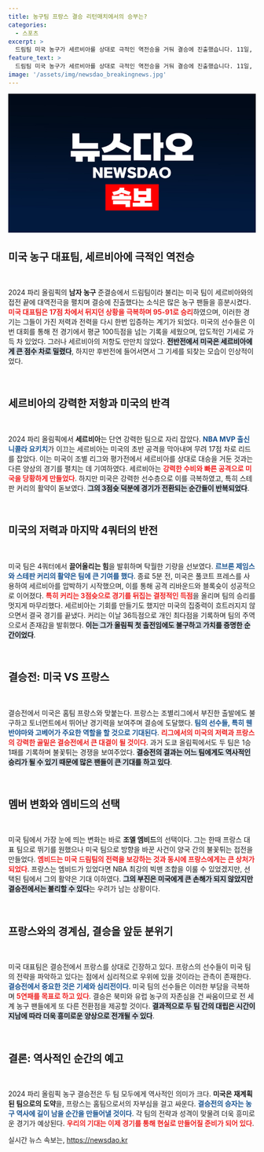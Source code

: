 ```yaml
---
title: 농구팀 프랑스 결승 리턴매치에서의 승부는?
categories:
  - 스포츠
excerpt: >
  드림팀 미국 농구가 세르비아를 상대로 극적인 역전승을 거둬 결승에 진출했습니다. 11일, 올림픽 5연패를 목표로 호전적인 프랑스와 맞붙게 되며, 그의 승리로 두 팀의 운명이 결정됩니다!
feature_text: >
  드림팀 미국 농구가 세르비아를 상대로 극적인 역전승을 거둬 결승에 진출했습니다. 11일, 올림픽 5연패를 목표로 호전적인 프랑스와 맞붙게 되며, 그의 승리로 두 팀의 운명이 결정됩니다!
image: '/assets/img/newsdao_breakingnews.jpg'
---
```


<p><img src="/assets/img/newsdao_breakingnews.jpg" alt="firstkoreanews 속보" /></p>

<h2 data-ke-size="size26">미국 농구 대표팀, 세르비아에 극적인 역전승</h2>

<p data-ke-size="size16">&nbsp;</p>

<p>2024 파리 올림픽의 <b>남자 농구</b> 준결승에서 드림팀이라 불리는 미국 팀이 세르비아와의 접전 끝에 대역전극을 펼치며 결승에 진출했다는 소식은 많은 농구 팬들을 흥분시켰다. <b><span style="color: #ee2323;">미국 대표팀은 17점 차에서 뒤지던 상황을 극복하며 95-91로 승리</span></b>하였으며, 이러한 경기는 그들이 가진 저력과 전력을 다시 한번 입증하는 계기가 되었다. 미국의 선수들은 이번 대회를 통해 전 경기에서 평균 100득점을 넘는 기록을 세웠으며, 압도적인 기세로 가득 차 있었다. 그러나 세르비아의 저항도 만만치 않았다. <b><span style="background-color: #21538527;"> 전반전에서 미국은 세르비아에게 큰 점수 차로 밀렸다</span></b>, 하지만 후반전에 들어서면서 그 기세를 되찾는 모습이 인상적이었다.</p>

<p data-ke-size="size16">&nbsp;</p>

<h2 data-ke-size="size26"> 세르비아의 강력한 저항과 미국의 반격</h2>

<p data-ke-size="size16">&nbsp;</p>

<p>2024 파리 올림픽에서 <b>세르비아</b>는 단연 강력한 팀으로 자리 잡았다. <b><span style="color: #1a5490;">NBA MVP 출신 니콜라 요키치</span></b>가 이끄는 세르비아는 미국의 초반 공격을 막아내며 무려 17점 차로 리드를 잡았다. 이는 미국이 조별 리그와 평가전에서 세르비아를 상대로 대승을 거둔 것과는 다른 양상의 경기를 펼치는 데 기여하였다. 세르비아는 <b><span style="color: #ee2323;">강력한 수비와 빠른 공격으로 미국을 당황하게 만들었다</span></b>. 하지만 미국은 강력한 선수층으로 이를 극복하였고, 특히 스테판 커리의 활약이 돋보였다. <b><span style="background-color: #21538527;">그의 3점슛 덕분에 경기가 전환되는 순간들이 반복되었다</span></b>.</p>

<p data-ke-size="size16">&nbsp;</p>

<h2 data-ke-size="size26">미국의 저력과 마지막 4쿼터의 반전</h2>

<p data-ke-size="size16">&nbsp;</p>

<p>미국 팀은 4쿼터에서 <b>끌어올리는 힘</b>을 발휘하며 탁월한 기량을 선보였다. <b><span style="color: #1a5490;">르브론 제임스와 스테판 커리의 활약은 팀에 큰 기여를 했다</span></b>. 종료 5분 전, 미국은 풀코트 프레스를 사용하여 세르비아를 압박하기 시작했으며, 이를 통해 공격 리바운드와 블록슛이 성공적으로 이어졌다. <b><span style="color: #ee2323;"> 특히 커리는 3점슛으로 경기를 뒤집는 결정적인 득점</span></b>을 올리며 팀의 승리를 멋지게 마무리했다. 세르비아는 기회를 만들기도 했지만 미국의 집중력이 흐트러지지 않으면서 결국 경기를 끝냈다. 커리는 이날 36득점으로 개인 최다점을 기록하며 팀의 주역으로서 존재감을 발휘했다. <b><span style="background-color: #21538527;">이는 그가 올림픽 첫 출전임에도 불구하고 가치를 증명한 순간이었다</span></b>.</p>

<p data-ke-size="size16">&nbsp;</p>

<h2 data-ke-size="size26">결승전: 미국 VS 프랑스</h2>

<p data-ke-size="size16">&nbsp;</p>

<p>결승전에서 미국은 홈팀 프랑스와 맞붙는다. 프랑스는 조별리그에서 부진한 출발에도 불구하고 토너먼트에서 뛰어난 경기력을 보여주며 결승에 도달했다. <b><span style="color: #1a5490;">팀의 선수들, 특히 웬반야마와 고베어가 주요한 역할을 할 것으로 기대된다</span></b>. <b><span style="color: #ee2323;">리그에서의 미국의 저력과 프랑스의 강력한 골밑은 결승전에서 큰 대결이 될 것이다</span></b>. 과거 도쿄 올림픽에서도 두 팀은 1승 1패를 기록하며 불꽃튀는 경쟁을 보여주었다. <b><span style="background-color: #21538527;">결승전의 결과는 어느 팀에게도 역사적인 승리가 될 수 있기 때문에 많은 팬들이 큰 기대를 하고 있다</span></b>.</p>

<p data-ke-size="size16">&nbsp;</p>

<h2 data-ke-size="size26">멤버 변화와 엠비드의 선택</h2>

<p data-ke-size="size16">&nbsp;</p>

<p>미국 팀에서 가장 눈에 띄는 변화는 바로 <b>조엘 엠비드</b>의 선택이다. 그는 한때 프랑스 대표 팀으로 뛰기를 원했으나 미국 팀으로 방향을 바꾼 사건이 양국 간의 불꽃튀는 접전을 만들었다. <b><span style="color: #ee2323;">엠비드는 미국 드림팀의 전력을 보강하는 것과 동시에 프랑스에게는 큰 상처가 되었다</span></b>. 프랑스는 엠비드가 있었다면 NBA 최강의 빅맨 조합을 이룰 수 있었겠지만, 선택된 팀에서 그의 활약은 기대 이하였다. <b><span style="background-color: #21538527;">그의 부진은 미국에게 큰 손해가 되지 않았지만 결승전에서는 불리할 수 있다</span></b>는 우려가 남는 상황이다.</p>

<p data-ke-size="size16">&nbsp;</p>

<h2 data-ke-size="size26">프랑스와의 경계심, 결승을 앞둔 분위기</h2>

<p data-ke-size="size16">&nbsp;</p>

<p>미국 대표팀은 결승전에서 프랑스를 상대로 긴장하고 있다. 프랑스의 선수들이 미국 팀의 전략을 파악하고 있다는 점에서 심리적으로 우위에 있을 것이라는 관측이 존재한다. <b><span style="color: #1a5490;">결승전에서 중요한 것은 기세와 심리전이다</span></b>. 미국 팀의 선수들은 이러한 부담을 극복하며 <b><span style="color: #ee2323;">5연패를 목표로 하고 있다</span></b>. 결승은 북미와 유럽 농구의 자존심을 건 싸움이므로 전 세계 농구 팬들에게 또 다른 전환점을 제공할 것이다. <b><span style="background-color: #21538527;">결과적으로 두 팀 간의 대립은 시간이 지남에 따라 더욱 흥미로운 양상으로 전개될 수 있다</span></b>.</p>

<p data-ke-size="size16">&nbsp;</p>

<h2 data-ke-size="size26">결론: 역사적인 순간의 예고</h2>

<p data-ke-size="size16">&nbsp;</p>

<p>2024 파리 올림픽 농구 결승전은 두 팀 모두에게 역사적인 의미가 크다. <b>미국은 재계획된 팀으로의 도약</b>을, 프랑스는 홈팀으로서의 자부심을 걸고 싸운다. <b><span style="color: #1a5490;">결승전의 승자는 농구 역사에 길이 남을 순간을 만들어낼 것이다</span></b>. 각 팀의 전략과 성격이 맞물려 더욱 흥미로운 경기가 예상된다. <b><span style="color: #ee2323;">우리의 기대는 이제 경기를 통해 현실로 만들어질 준비가 되어 있다</span></b>.</p>
실시간 뉴스 속보는, <a href="https://newsdao.kr" rel="dofollow">https://newsdao.kr</a>


